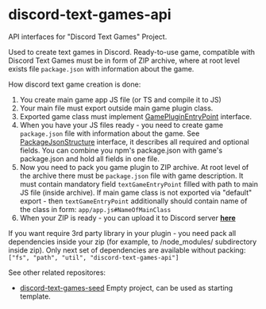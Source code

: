 # discord-text-games-api
API interfaces for "Discord Text Games" Project.

Used to create text games in Discord.
Ready-to-use game, compatible with Discord Text Games must be in form of ZIP archive, where at root level exists file `package.json` with information about the game.

How discord text game creation is done:
1. You create main game app JS file (or TS and compile it to JS)
2. Your main file must export outside main game plugin class.
3. Exported game class must implement [GamePluginEntryPoint](https://github.com/StNekroman/discord-text-games-api/blob/main/GamePluginEntryPoint.ts "GamePluginEntryPoint") interface.
4. When you have your JS files ready - you need to create game `package.json` file with information about the game. See [PackageJsonStructure](https://github.com/StNekroman/discord-text-games-api/blob/main/PackageJsonStructure.ts "PackageJsonStructure") interface, it describes all required and optional fields. You can combine you npm's package.json with game's package.json and hold all fields in one file.
5. Now you need to pack you game plugin to ZIP archive. At root level of the archive there must be `package.json` file with game description. It must contain mandatory field `textGameEntryPoint` filled with path to main JS file (inside archive). If main game class is not exported via "default" export - then `textGameEntryPoint` additionally should contain name of the class in form: `app/app.js#NameOfMainClass`
6. When your ZIP is ready - you can upload it to Discord server [**here**](https://discord.gg/RUH3mjHVEz "**here**")

If you want require 3rd party library in your plugin - you need pack all dependencies inside your zip (for example, to /node_modules/ subdirectory  inside zip). Only next set of dependencies are available without packing: `["fs", "path", "util", "discord-text-games-api"]`

See other related repositores:
- [discord-text-games-seed](https://github.com/StNekroman/discord-text-games-seed "discord-text-games-seed") Empty project, can be used as starting template.